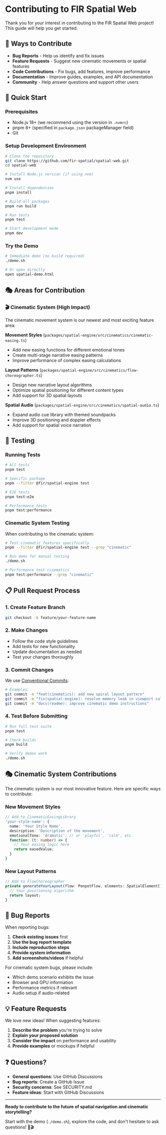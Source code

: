 # Contributing to FIR Spatial Web

Thank you for your interest in contributing to the FIR Spatial Web project! This guide will help you get started.

## 🎯 Ways to Contribute

- **Bug Reports** - Help us identify and fix issues
- **Feature Requests** - Suggest new cinematic movements or spatial features  
- **Code Contributions** - Fix bugs, add features, improve performance
- **Documentation** - Improve guides, examples, and API documentation
- **Community** - Help answer questions and support other users

## 🚀 Quick Start

### Prerequisites
- Node.js 18+ (we recommend using the version in `.nvmrc`)
- pnpm 8+ (specified in `package.json` packageManager field)
- Git

### Setup Development Environment

```bash
# Clone the repository
git clone https://github.com/fir-spatial/spatial-web.git
cd spatial-web

# Install Node.js version (if using nvm)
nvm use

# Install dependencies
pnpm install

# Build all packages
pnpm run build

# Run tests
pnpm test

# Start development mode
pnpm dev
```

### Try the Demo
```bash
# Immediate demo (no build required)
./demo.sh

# Or open directly
open spatial-demo.html
```

## 🎭 Areas for Contribution

### 🎬 Cinematic System (High Impact)
The cinematic movement system is our newest and most exciting feature area:

**Movement Styles** (`packages/spatial-engine/src/cinematics/cinematic-easing.ts`)
- Add new easing functions for different emotional tones
- Create multi-stage narrative easing patterns
- Improve performance of complex easing calculations

**Layout Patterns** (`packages/spatial-engine/src/cinematics/flow-choreographer.ts`)
- Design new narrative layout algorithms
- Optimize spatial positioning for different content types
- Add support for 3D spatial layouts

**Spatial Audio** (`packages/spatial-engine/src/cinematics/spatial-audio.ts`)
- Expand audio cue library with themed soundpacks
- Improve 3D positioning and doppler effects
- Add support for spatial voice narration

## 🧪 Testing

### Running Tests
```bash
# All tests
pnpm test

# Specific package
pnpm --filter @fir/spatial-engine test

# E2E tests
pnpm test:e2e

# Performance tests
pnpm test:performance
```

### Cinematic System Testing
When contributing to the cinematic system:

```bash
# Test cinematic features specifically
pnpm --filter @fir/spatial-engine test --grep "cinematic"

# Run demo for manual testing
./demo.sh

# Performance test cinematics
pnpm test:performance --grep "cinematic"
```

## 📋 Pull Request Process

### 1. Create Feature Branch
```bash
git checkout -b feature/your-feature-name
```

### 2. Make Changes
- Follow the code style guidelines
- Add tests for new functionality
- Update documentation as needed
- Test your changes thoroughly

### 3. Commit Changes
We use [Conventional Commits](https://www.conventionalcommits.org/):

```bash
# Examples:
git commit -m "feat(cinematics): add new spiral layout pattern"
git commit -m "fix(spatial-engine): resolve memory leak in viewport culling"
git commit -m "docs(readme): improve cinematic demo instructions"
```

### 4. Test Before Submitting
```bash
# Run full test suite
pnpm test

# Check builds
pnpm build

# Verify demos work
./demo.sh
```

## 🎭 Cinematic System Contributions

The cinematic system is our most innovative feature. Here are specific ways to contribute:

### New Movement Styles
```typescript
// Add to CinematicEasingLibrary
'your-style-name': {
  name: 'Your Style Name',
  description: 'Description of the movement',
  emotionalTone: 'dramatic', // or 'playful', 'calm', etc.
  function: (t: number) => {
    // Your easing logic here
    return easedValue;
  }
}
```

### New Layout Patterns
```typescript
// Add to FlowChoreographer
private generateYourLayout(flow: PenpotFlow, elements: SpatialElement[]): Map<string, any> {
  // Your positioning algorithm
  return layout;
}
```

## 🐛 Bug Reports

When reporting bugs:

1. **Check existing issues** first
2. **Use the bug report template**
3. **Include reproduction steps**
4. **Provide system information**
5. **Add screenshots/videos** if helpful

For cinematic system bugs, please include:
- Which demo scenario exhibits the issue
- Browser and GPU information
- Performance metrics if relevant
- Audio setup if audio-related

## 💡 Feature Requests

We love new ideas! When suggesting features:

1. **Describe the problem** you're trying to solve
2. **Explain your proposed solution**
3. **Consider the impact** on performance and usability
4. **Provide examples** or mockups if helpful

## ❓ Questions?

- **General questions**: Use GitHub Discussions
- **Bug reports**: Create a GitHub Issue  
- **Security concerns**: See SECURITY.md
- **Feature ideas**: Start with GitHub Discussions

---

**Ready to contribute to the future of spatial navigation and cinematic storytelling?** 

Start with the demo (`./demo.sh`), explore the code, and don't hesitate to ask questions! 🚀🎬